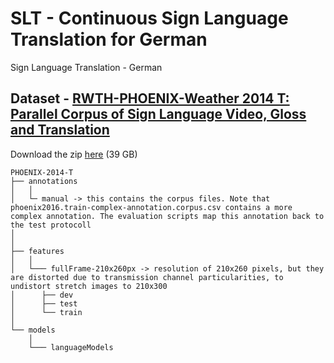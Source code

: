 # SLT - Continuous Sign Language Translation for German
Sign Language Translation - German


## Dataset - [RWTH-PHOENIX-Weather 2014 T: Parallel Corpus of Sign Language Video, Gloss and Translation](https://www-i6.informatik.rwth-aachen.de/~koller/RWTH-PHOENIX-2014-T/)


Download the zip [here](https://www-i6.informatik.rwth-aachen.de/ftp/pub/rwth-phoenix/2016/phoenix-2014-T.v3.tar.gz) (39 GB)

```
PHOENIX-2014-T
├── annotations
│   │
│   └─ manual -> this contains the corpus files. Note that phoenix2016.train-complex-annotation.corpus.csv contains a more complex annotation. The evaluation scripts map this annotation back to the test protocoll
│
│
├── features
│   │
│   └─── fullFrame-210x260px -> resolution of 210x260 pixels, but they are distorted due to transmission channel particularities, to undistort stretch images to 210x300
│      ├── dev
│      ├── test
│      └── train
│ 
└── models
    │
    └─── languageModels
```
